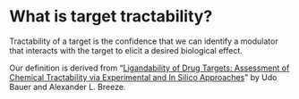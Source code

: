 # What is target tractability?

Tractability of a target is the confidence that we can identify a modulator that interacts with the target to elicit a desired biological effect. 

Our definition is derived from “[Ligandability of Drug Targets: Assessment of Chemical Tractability via Experimental and In Silico Approaches](https://onlinelibrary.wiley.com/doi/abs/10.1002/9783527677047.ch03)" by Udo Bauer and Alexander L. Breeze.



### 


